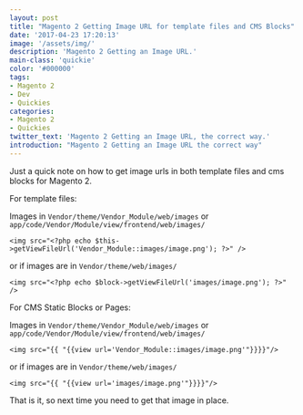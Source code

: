 ```yaml
---
layout: post
title: "Magento 2 Getting Image URL for template files and CMS Blocks"
date: '2017-04-23 17:20:13'
image: '/assets/img/'
description: 'Magento 2 Getting an Image URL.'
main-class: 'quickie'
color: '#000000'
tags:
- Magento 2
- Dev
- Quickies
categories:
- Magento 2
- Quickies
twitter_text: 'Magento 2 Getting an Image URL, the correct way.'
introduction: "Magento 2 Getting an Image URL the correct way"
---
```


Just a quick note on how to get image urls in both template files and cms blocks for Magento 2.

For template files:

Images in `Vendor/theme/Vendor_Module/web/images` or `app/code/Vendor/Module/view/frontend/web/images/`

```
<img src="<?php echo $this->getViewFileUrl('Vendor_Module::images/image.png'); ?>" />
```

or if images are in `Vendor/theme/web/images/`

```
<img src="<?php echo $block->getViewFileUrl('images/image.png'); ?>" />
```

For CMS Static Blocks or Pages:

Images in `Vendor/theme/Vendor_Module/web/images` or `app/code/Vendor/Module/view/frontend/web/images/`

```
<img src="{{ "{{view url='Vendor_Module::images/image.png'"}}}}"/>
```

or if images are in `Vendor/theme/web/images/`

```
<img src="{{ "{{view url='images/image.png'"}}}}"/>
```

That is it, so next time you need to get that image in place.
